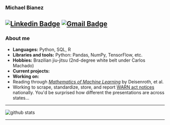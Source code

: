 ### Michael Bianez
[![Linkedin Badge](https://img.shields.io/badge/-Michael_Bianez-blue?style=flat-square&logo=Linkedin&logoColor=white&link=https://www.linkedin.com/in/michaelbianez//)](https://www.linkedin.com/in/michaelbianez/) [![Gmail Badge](https://img.shields.io/badge/-michaelbianez@gmail.com-c14438?style=flat-square&logo=Gmail&logoColor=white&link=mailto:michaelbianez@gmail.com)](mailto:michaelbianez@gmail.com)
---------------------------------------------------------------------------------------------------------------------------------------------------------------------------------
### About me

*  **Languages:** Python, SQL, R
*  **Libraries and tools:** Python: Pandas, NumPy, TensorFlow, etc.
*  **Hobbies:** Brazilian jiu-jitsu (2nd-degree white belt under Carlos Machado)
*  **Current projects:**
*  **Working on:**
  * Reading through *[Mathematics of Machine Learning](https://mml-book.github.io/)* by Deisenroth, et al.
  *  Working to scrape, standardize, store, and report [WARN act notices](https://www.dol.gov/agencies/eta/layoffs/warn) nationally. You'd be surprised how different the presentations are across states...

---------------------------------------------------------------------------------------------------------------------------------------------------------------------------------

![github stats](https://github-readme-stats.vercel.app/api?username=limits-to-arbitrage&show_icons=true)

---------------------------------------------------------------------------------------------------------------------------------------------------------------------------------
